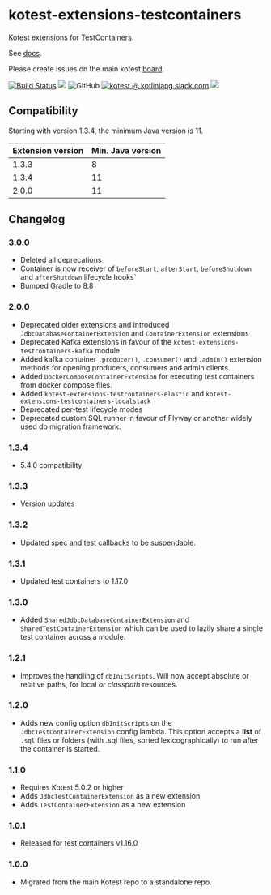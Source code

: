 # kotest-extensions-testcontainers

Kotest extensions for [TestContainers](https://www.testcontainers.org/).

See [docs](https://kotest.io/docs/extensions/test_containers.html).

Please create issues on the main kotest [board](https://github.com/kotest/kotest/issues).

[![Build Status](https://github.com/kotest/kotest-extensions-testcontainers/workflows/master/badge.svg)](https://github.com/kotest/kotest-extensions-testcontainers/actions)
[<img src="https://img.shields.io/maven-central/v/io.kotest.extensions/kotest-extensions-testcontainers.svg?label=latest%20release"/>](http://search.maven.org/#search|ga|1|kotest-extensions-testcontainers)
![GitHub](https://img.shields.io/github/license/kotest/kotest-extensions-testcontainers)
[![kotest @ kotlinlang.slack.com](https://img.shields.io/static/v1?label=kotlinlang&message=kotest&color=blue&logo=slack)](https://kotlinlang.slack.com/archives/CT0G9SD7Z)
[<img src="https://img.shields.io/nexus/s/io.kotest.extensions/kotest-extensions-testcontainers?server=https%3A%2F%2Fs01.oss.sonatype.org"/>](https://s01.oss.sonatype.org/content/repositories/snapshots/io/kotest/extensions/kotest-extensions-testcontainers/)

## Compatibility

Starting with version 1.3.4, the minimum Java version is 11.

| Extension version | Min. Java version |
|-------------------|-------------------|
| 1.3.3             | 8                 |
| 1.3.4             | 11                |
| 2.0.0             | 11                |


## Changelog

### 3.0.0
* Deleted all deprecations
* Container is now receiver of `beforeStart`, `afterStart`, `beforeShutdown` and `afterShutdown` lifecycle hooks`
* Bumped Gradle to 8.8

### 2.0.0

* Deprecated older extensions and introduced `JdbcDatabaseContainerExtension` and `ContainerExtension` extensions
* Deprecated Kafka extensions in favour of the `kotest-extensions-testcontainers-kafka` module
* Added kafka container `.producer()`, `.consumer()` and `.admin()` extension methods for opening producers, consumers and admin clients.
* Added `DockerComposeContainerExtension` for executing test containers from docker compose files.
* Added `kotest-extensions-testcontainers-elastic` and `kotest-extensions-testcontainers-localstack`
* Deprecated per-test lifecycle modes
* Deprecated custom SQL runner in favour of Flyway or another widely used db migration framework.

### 1.3.4

* 5.4.0 compatibility

### 1.3.3

* Version updates

### 1.3.2

* Updated spec and test callbacks to be suspendable.

### 1.3.1

* Updated test containers to 1.17.0

### 1.3.0

* Added `SharedJdbcDatabaseContainerExtension` and `SharedTestContainerExtension` which can be used to lazily share a single test container across a module.

### 1.2.1

* Improves the handling of `dbInitScripts`. Will now accept absolute or relative paths, for local _or classpath_ resources.

### 1.2.0

* Adds new config option  `dbInitScripts` on the `JdbcTestContainerExtension` config lambda. This option accepts a **list**
of `.sql` files or folders (with .sql files, sorted lexicographically) to run after the container is started.
### 1.1.0

* Requires Kotest 5.0.2 or higher
* Adds `JdbcTestContainerExtension` as a new extension
* Adds `TestContainerExtension` as a new extension

### 1.0.1

* Released for test containers v1.16.0

### 1.0.0

* Migrated from the main Kotest repo to a standalone repo.
